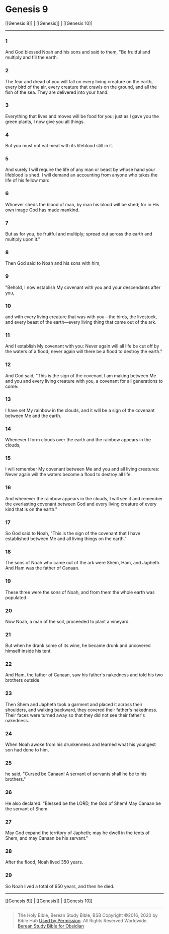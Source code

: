 # Genesis 9

[[Genesis 8]] | [[Genesis]] | [[Genesis 10]]

---

### 1
And God blessed Noah and his sons and said to them, "Be fruitful and multiply and fill the earth.

### 2
The fear and dread of you will fall on every living creature on the earth, every bird of the air, every creature that crawls on the ground, and all the fish of the sea. They are delivered into your hand.

### 3
Everything that lives and moves will be food for you; just as I gave you the green plants, I now give you all things.

### 4
But you must not eat meat with its lifeblood still in it.

### 5
And surely I will require the life of any man or beast by whose hand your lifeblood is shed. I will demand an accounting from anyone who takes the life of his fellow man:

### 6
Whoever sheds the blood of man, by man his blood will be shed; for in His own image God has made mankind.

### 7
But as for you, be fruitful and multiply; spread out across the earth and multiply upon it."

### 8
Then God said to Noah and his sons with him,

### 9
"Behold, I now establish My covenant with you and your descendants after you,

### 10
and with every living creature that was with you—the birds, the livestock, and every beast of the earth—every living thing that came out of the ark.

### 11
And I establish My covenant with you: Never again will all life be cut off by the waters of a flood; never again will there be a flood to destroy the earth."

### 12
And God said, "This is the sign of the covenant I am making between Me and you and every living creature with you, a covenant for all generations to come:

### 13
I have set My rainbow in the clouds, and it will be a sign of the covenant between Me and the earth.

### 14
Whenever I form clouds over the earth and the rainbow appears in the clouds,

### 15
I will remember My covenant between Me and you and all living creatures: Never again will the waters become a flood to destroy all life.

### 16
And whenever the rainbow appears in the clouds, I will see it and remember the everlasting covenant between God and every living creature of every kind that is on the earth."

### 17
So God said to Noah, "This is the sign of the covenant that I have established between Me and all living things on the earth."

### 18
The sons of Noah who came out of the ark were Shem, Ham, and Japheth. And Ham was the father of Canaan.

### 19
These three were the sons of Noah, and from them the whole earth was populated.

### 20
Now Noah, a man of the soil, proceeded to plant a vineyard.

### 21
But when he drank some of its wine, he became drunk and uncovered himself inside his tent.

### 22
And Ham, the father of Canaan, saw his father's nakedness and told his two brothers outside.

### 23
Then Shem and Japheth took a garment and placed it across their shoulders, and walking backward, they covered their father's nakedness. Their faces were turned away so that they did not see their father's nakedness.

### 24
When Noah awoke from his drunkenness and learned what his youngest son had done to him,

### 25
he said, "Cursed be Canaan! A servant of servants shall he be to his brothers."

### 26
He also declared: "Blessed be the LORD, the God of Shem! May Canaan be the servant of Shem.

### 27
May God expand the territory of Japheth; may he dwell in the tents of Shem, and may Canaan be his servant."

### 28
After the flood, Noah lived 350 years.

### 29
So Noah lived a total of 950 years, and then he died.

---

[[Genesis 8]] | [[Genesis]] | [[Genesis 10]]

---

> The Holy Bible, Berean Study Bible, BSB
> Copyright &copy;2016, 2020 by Bible Hub
> [Used by Permission](https://berean.bible/terms.htm). All Rights Reserved Worldwide.
> [Berean Study Bible for Obsidian](https://github.com/gapmiss/berean-study-bible-for-obsidian)</small>

